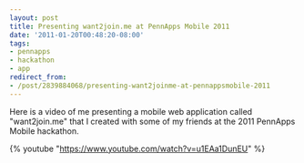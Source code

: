 ```yaml
---
layout: post
title: Presenting want2join.me at PennApps Mobile 2011
date: '2011-01-20T00:48:20-08:00'
tags:
- pennapps
- hackathon
- app
redirect_from:
- /post/2839884068/presenting-want2joinme-at-pennappsmobile-2011
---
```


Here is a video of me presenting a mobile web application called "want2join.me" that I created with some of my friends at the 2011 PennApps Mobile hackathon.

{% youtube "https://www.youtube.com/watch?v=u1EAa1DunEU" %}

